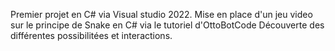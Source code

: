 Premier projet en C# via Visual studio 2022.
Mise en place d'un jeu video sur le principe de Snake en C# via le tutoriel d'OttoBotCode
Découverte des différentes possibilitées et interactions.
